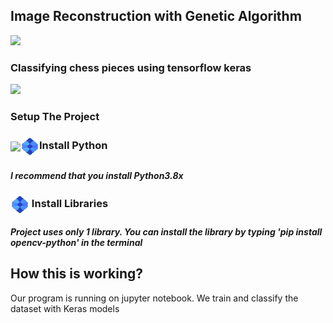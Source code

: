 <h2> Image Reconstruction with Genetic Algorithm </h2>
<img src="https://avatars.githubusercontent.com/u/66366306?s=100&u=dc5e6f5b4a05d07958d9a867b803760aa2b1613e&v=4">
<h3> Classifying chess pieces using tensorflow keras </h3>
<img src="https://i.imgur.com/qHAcfhX.gif">
<h3> Setup The Project </h3>
<h3><img align="center" src="images/xe.gif" width="30"><img align="center" src="https://raw.githubusercontent.com/efecanxrd/efecanxrd/main/images/xe.gif" width="30">Install Python <h3>
<h5>I recommend that you install Python3.8x </h5>
<h3><img align="center" src="https://raw.githubusercontent.com/efecanxrd/efecanxrd/main/images/xe.gif" width="30"> Install Libraries </h3>
<h5> Project uses only 1 library. You can install the library by typing 'pip install opencv-python' in the terminal </h5>

<h2> How this is working? </h2>
Our program is running on jupyter notebook. We train and classify the dataset with Keras models
